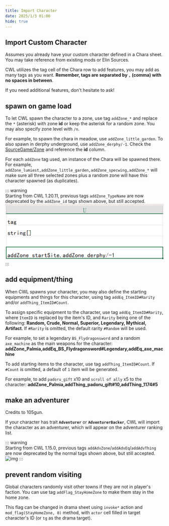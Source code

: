 ```yaml
---
title: Import Character
date: 2025/1/3 01:00
hide: true
---
```


## Import Custom Character

Assumes you already have your custom character defined in a Chara sheet. You may take reference from existing mods or Elin Sources.
<LinkCard t="SourceChara" u="https://docs.google.com/spreadsheets/d/1CJqsXFF2FLlpPz710oCpNFYF4W_5yoVn" />

CWL utilizes the tag cell of the Chara row to add features, you may add as many tags as you want. **Remember, tags are separated by `,` (comma) with no spaces in between**. 

If you need additional features, don't hesitate to ask!

## spawn on game load

To let CWL spawn the character to a zone, use tag `addZone_*` and replace the `*` (asterisk) with zone **id** or keep the asterisk for a random zone. You may also specify zone level with `/n`.

For example, to spawn the chara in meadow, use `addZone_little_garden`. To also spawn in derphy underground, use `addZone_derphy/-1`. Check the [SourceGame/Zone](https://docs.google.com/spreadsheets/d/16-LkHtVqjuN9U0rripjBn-nYwyqqSGg_/edit?gid=1819250752#gid=1819250752) and reference the **id** column.

For each `addZone` tag used, an instance of the Chara will be spawned there. For example, `addZone_lumiest,addZone_little_garden,addZone_specwing,addZone_*` will make sure all three selected zones plus a random zone will have this character spawned (as duplicates).

::: warning  
Starting from CWL 1.20.11, previous tags `addZone_TypeName` are now deprecated by the `addZone_id` tags shown above, but still accepted.  
![spawn_ex](./assets/spawn_chara.png)
:::

## add equipment/thing

When CWL spawns your character, you may also define the starting equipments and things for this character, using tag `addEq_ItemID#Rarity` and/or `addThing_ItemID#Count`.

To assign specific equipment to the character, use tag `addEq_ItemID#Rarity`, where `ItemID` is replaced by the item's ID, and `Rarity` being one of the following: **Random, Crude, Normal, Superior, Legendary, Mythical, Artifact**. If `#Rarity` is omitted, the default rarity `#Random` will be used. 

For example, to set a legendary `BS_Flydragonsword` and a random `axe_machine` as the main weapons for the character:
**addZone_Palmia,addEq_BS_Flydragonsword#Legendary,addEq_axe_machine**

To add starting items to the character, use tag `addThing_ItemID#Count`. If `#Count` is omitted, a default of `1` item will be generated. 

For example, to add `padoru_gift` x10 and `scroll of ally` x5 to the character:
**addZone_Palmia,addThing_padoru_gift#10,addThing_1174#5**

## make an adventurer

Credits to 105gun.

If your character has trait **`Adventurer`** or **`AdventurerBacker`**, CWL will import the character as an adventurer, which will appear on the adventurer ranking list.

::: warning  
Starting from CWL 1.15.0, previous tags `addAdvZone`/`addAdvEq`/`addAdvThing` are now deprecated by the normal tags shown above, but still accepted.  
![img](https://i.postimg.cc/SN93258B/image.png)
:::

## prevent random visiting

Global characters randomly visit other towns if they are not in player's faction. You can use tag `addFlag_StayHomeZone` to make them stay in the home zone.  

This flag can be changed in drama sheet using `invoke*` action and `mod_flag(StayHomeZone, 0)` method, with `actor` cell filled in target character's ID (or `tg` as the drama target).  